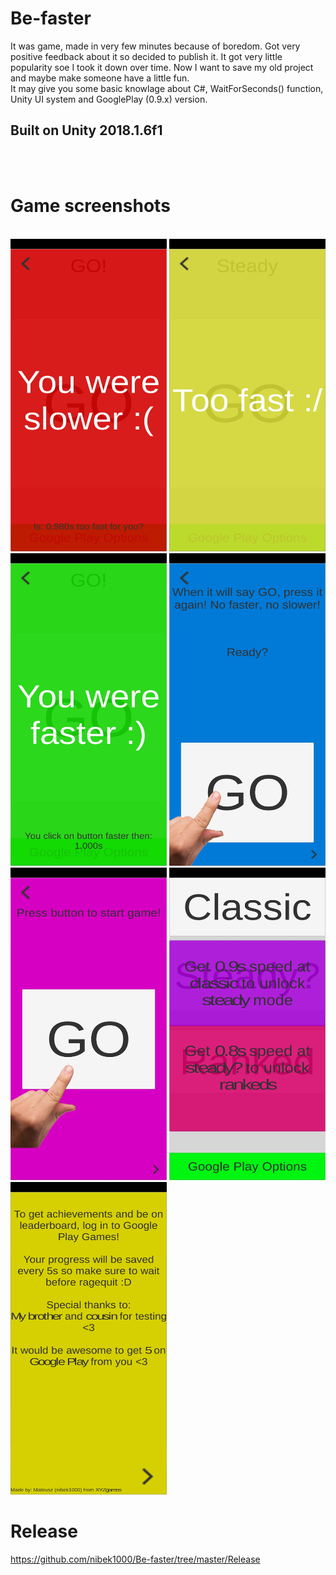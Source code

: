 # Be-faster
It was game, made in very few minutes because of boredom. Got very positive feedback about it so decided to publish it. It got very little popularity soe I took it down over time. Now I want to save my old project and maybe make someone have a little fun.<br>
It may give you some basic knowlage about C#, WaitForSeconds() function, Unity UI system and GooglePlay (0.9.x) version.<br>
<h2>Built on Unity 2018.1.6f1</h2>
<br><br>

# Game screenshots

<br>
<img src="https://github.com/nibek1000/Be-faster/blob/master/GamePictures/1604841763854.jpg?raw=true" width=250 height=500>
<img src="https://github.com/nibek1000/Be-faster/blob/master/GamePictures/1604841763862.jpg?raw=true" width=250 height=500>
<img src="https://github.com/nibek1000/Be-faster/blob/master/GamePictures/1604841763867.jpg?raw=true" width=250 height=500>
<img src="https://github.com/nibek1000/Be-faster/blob/master/GamePictures/1604841763870.jpg?raw=true" width=250 height=500>
<img src="https://github.com/nibek1000/Be-faster/blob/master/GamePictures/1604841763872.jpg?raw=true" width=250 height=500>
<img src="https://github.com/nibek1000/Be-faster/blob/master/GamePictures/1604841763875.jpg?raw=true" width=250 height=500>
<img src="https://github.com/nibek1000/Be-faster/blob/master/GamePictures/1604841763877.jpg?raw=true" width=250 height=500>

# Release
https://github.com/nibek1000/Be-faster/tree/master/Release

